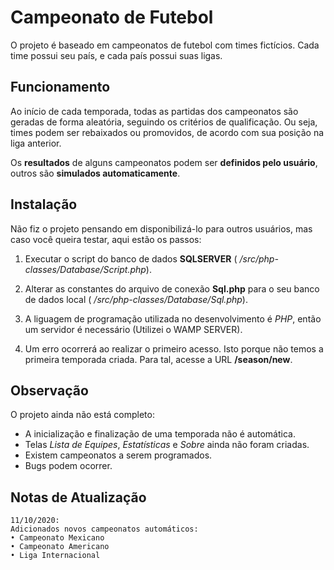 # **Campeonato de Futebol**

O projeto é baseado em campeonatos de futebol com times fictícios. Cada time possui seu país, e cada país possui suas ligas.

## **Funcionamento**
Ao início de cada temporada, todas as partidas dos campeonatos são geradas de forma aleatória, seguindo os critérios de qualificação. Ou seja, times podem ser rebaixados ou promovidos, de acordo com sua posição na liga anterior.

Os **resultados** de alguns campeonatos podem ser **definidos pelo usuário**, outros são **simulados automaticamente**.

## **Instalação**
Não fiz o projeto pensando em disponibilizá-lo para outros usuários, mas caso você queira testar, aqui estão os passos:

1. Executar o script do banco de dados **SQLSERVER** ( _/src/php-classes/Database/Script.php_).

2. Alterar as constantes do arquivo de conexão **Sql.php** para o seu banco de dados local ( _/src/php-classes/Database/Sql.php_).

3. A liguagem de programação utilizada no desenvolvimento é _PHP_, então um servidor é necessário (Utilizei o WAMP SERVER).

4. Um erro ocorrerá ao realizar o primeiro acesso. Isto porque não temos a primeira temporada criada. Para tal, acesse a URL **/season/new**.

## **Observação**
O projeto ainda não está completo:
 - A inicialização e finalização de uma temporada não é automática.
 - Telas _Lista de Equipes_, _Estatísticas_ e _Sobre_ ainda não foram criadas.
 - Existem campeonatos a serem programados.
 - Bugs podem ocorrer.

 ## Notas de Atualização

    11/10/2020:
    Adicionados novos campeonatos automáticos:
    • Campeonato Mexicano
    • Campeonato Americano
    • Liga Internacional



